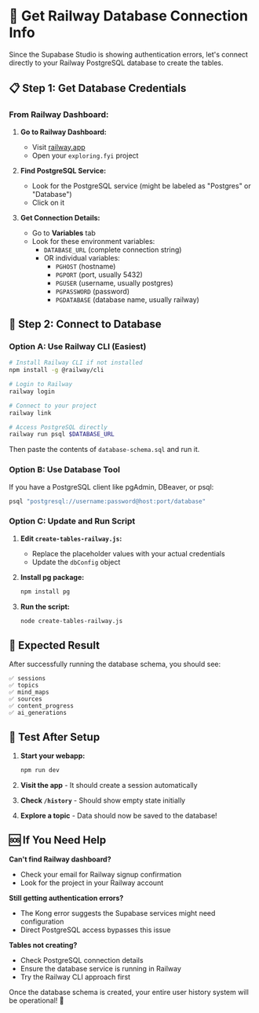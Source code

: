 # 🚂 Get Railway Database Connection Info

Since the Supabase Studio is showing authentication errors, let's connect directly to your Railway PostgreSQL database to create the tables.

## 📋 Step 1: Get Database Credentials

### From Railway Dashboard:

1. **Go to Railway Dashboard:**
   - Visit [railway.app](https://railway.app)
   - Open your `exploring.fyi` project

2. **Find PostgreSQL Service:**
   - Look for the PostgreSQL service (might be labeled as "Postgres" or "Database")
   - Click on it

3. **Get Connection Details:**
   - Go to **Variables** tab
   - Look for these environment variables:
     - `DATABASE_URL` (complete connection string)
     - OR individual variables:
       - `PGHOST` (hostname)
       - `PGPORT` (port, usually 5432)
       - `PGUSER` (username, usually postgres)
       - `PGPASSWORD` (password)
       - `PGDATABASE` (database name, usually railway)

## 🔧 Step 2: Connect to Database

### Option A: Use Railway CLI (Easiest)

```bash
# Install Railway CLI if not installed
npm install -g @railway/cli

# Login to Railway
railway login

# Connect to your project
railway link

# Access PostgreSQL directly
railway run psql $DATABASE_URL
```

Then paste the contents of `database-schema.sql` and run it.

### Option B: Use Database Tool

If you have a PostgreSQL client like pgAdmin, DBeaver, or psql:

```bash
psql "postgresql://username:password@host:port/database"
```

### Option C: Update and Run Script

1. **Edit `create-tables-railway.js`:**
   - Replace the placeholder values with your actual credentials
   - Update the `dbConfig` object

2. **Install pg package:**
   ```bash
   npm install pg
   ```

3. **Run the script:**
   ```bash
   node create-tables-railway.js
   ```

## 🎯 Expected Result

After successfully running the database schema, you should see:

```
✅ sessions
✅ topics  
✅ mind_maps
✅ sources
✅ content_progress
✅ ai_generations
```

## 🧪 Test After Setup

1. **Start your webapp:**
   ```bash
   npm run dev
   ```

2. **Visit the app** - It should create a session automatically

3. **Check `/history`** - Should show empty state initially

4. **Explore a topic** - Data should now be saved to the database!

## 🆘 If You Need Help

**Can't find Railway dashboard?**
- Check your email for Railway signup confirmation
- Look for the project in your Railway account

**Still getting authentication errors?**
- The Kong error suggests the Supabase services might need configuration
- Direct PostgreSQL access bypasses this issue

**Tables not creating?**
- Check PostgreSQL connection details
- Ensure the database service is running in Railway
- Try the Railway CLI approach first

Once the database schema is created, your entire user history system will be operational! 🎉
